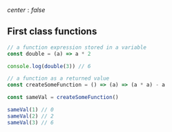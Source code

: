 $center: false$
## First class functions

```js
// a function expression stored in a variable
const double = (a) => a * 2

console.log(double(3)) // 6
```

```js
// a function as a returned value
const createSomeFunction = () => (a) => (a * a) - a 

const sameVal = createSomeFunction()

sameVal(1) // 0
sameVal(2) // 2
sameVal(3) // 6
```




